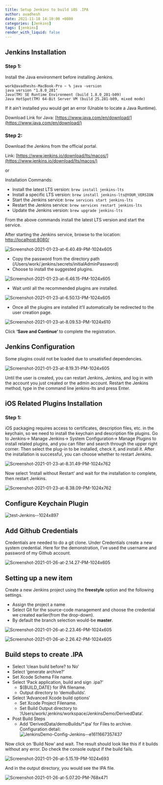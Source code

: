 ```yaml
---
title: Setup Jenkins to build iOS .IPA
author: avadhesh
date: 2021-11-18 14:10:00 +0800
categories: [Jenkins]
tags: [jenkins]
render_with_liquid: false
---
```


## Jenkins Installation

### Step 1:

Install the Java environment before installing Jenkins.

```
work@avadheshs-MacBook-Pro ~ % java -version
java version "1.8.0_281"
Java(TM) SE Runtime Environment (build 1.8.0_281-b09)
Java HotSpot(TM) 64-Bit Server VM (build 25.281-b09, mixed mode)
```

If it ain’t installed you would get an error (Unable to locate a Java Runtime).

Download Link for Java: [https://www.java.com/en/download/](https://www.java.com/en/download/)

### Step 2:

Download the Jenkins from the official portal.

Link: [https://www.jenkins.io/download/lts/macos/](https://www.jenkins.io/download/lts/macos/)

or

Installation Commands:

- Install the latest LTS version: `brew install jenkins-lts` 
- Install a specific LTS version: `brew install jenkins-lts@YOUR_VERSION` 
- Start the Jenkins service: `brew services start jenkins-lts`  
- Restart the Jenkins service: `brew services restart jenkins-lts` 
- Update the Jenkins version: `brew upgrade jenkins-lts` 

From the above commands install the latest LTS version and start the service.

After starting the Jenkins service, browse to the location: [http://localhost:8080/](http://localhost:8080/)

![Screenshot-2021-01-23-at-6.40.49-PM-1024x605](//images.contentful.com/uhmar3aa2ux0/4sp0GwOVqR2d2LbvYOKrD1/b9ff151de70bd1ab6ad5ccf7e57fd0fd/Screenshot-2021-01-23-at-6.40.49-PM-1024x605.png)

- Copy the password from the directory path (/Users/work/.jenkins/secrets/initialAdminPassword)
- Choose to install the suggested plugins.

![Screenshot-2021-01-23-at-6.46.15-PM-1024x605](//images.contentful.com/uhmar3aa2ux0/5UcFP3FKX6Sr1KMbfq645L/ac2fa795b4ca9df730c079df434f101b/Screenshot-2021-01-23-at-6.46.15-PM-1024x605.png)

- Wait until all the recommended plugins are installed.

![Screenshot-2021-01-23-at-6.50.13-PM-1024x605](//images.contentful.com/uhmar3aa2ux0/1NTCC57IwxLtdJ6CxdXCXx/54778f176a79735c376e90b3edd57193/Screenshot-2021-01-23-at-6.50.13-PM-1024x605.png)

- Once all the plugins are installed it’ll automatically be redirected to the user creation page.

![Screenshot-2021-01-23-at-8.09.53-PM-1024x610](//images.contentful.com/uhmar3aa2ux0/2pjgvJvaOVBaKIP4zHnSRc/55d79c0266eed51cc7c5972daa360868/Screenshot-2021-01-23-at-8.09.53-PM-1024x610.png)

Click __‘Save and Continue‘__ to complete the registration.

## Jenkins Configuration

Some plugins could not be loaded due to unsatisfied dependencies.

![Screenshot-2021-01-23-at-8.19.31-PM-1024x605](//images.contentful.com/uhmar3aa2ux0/1m0xedQtPsBkynTn4E2bwo/c769dd9df13889334dd1203285f33d4a/Screenshot-2021-01-23-at-8.19.31-PM-1024x605.png)

Until the user is created, you can restart Jenkins, Jenkins, and log in with the account you just created or the admin account. Restart the Jenkins method, type in the command line jenkins-lts and press Enter.

## iOS Related Plugins Installation

### Step 1:

iOS packaging requires access to certificates, description files, etc. in the keychain, so we need to install the keychain and description file plugins. Go to Jenkins-> Manage Jenkins-> System Configuration-> Manage Plugins to install related plugins, and you can filter and search through the upper right corner. Then select the plug-in to be installed, check it, and install it. After the installation is successful, you can choose whether to restart Jenkins.

![Screenshot-2021-01-23-at-8.31.49-PM-1024x762](//images.contentful.com/uhmar3aa2ux0/71r5RUBzQvLvZv9pOvHQgH/e7d47ddb0ba3a8bc2b63c71eb4fb42cf/Screenshot-2021-01-23-at-8.31.49-PM-1024x762.png)

Now select ‘Install without Restart’ and wait for the installation to complete, then restart Jenkins.

![Screenshot-2021-01-23-at-8.38.09-PM-1024x762](//images.contentful.com/uhmar3aa2ux0/78eaQQM8y0Lkb1uaARcCeZ/1971e82115dd1d0ae4b540134c969116/Screenshot-2021-01-23-at-8.38.09-PM-1024x762.png)

## Configure Keychain Plugin

![test-Jenkins--1024x897](//images.contentful.com/uhmar3aa2ux0/7YwMQ3O9dWwhTTrkagHQu/6debbf20ae6fa0d818a74fd2537fb961/test-Jenkins--1024x897.png)

## Add Github Credentials

Credentials are needed to do a git clone. Under Credentials create a new system credential. Here for the demonstration, I’ve used the username and password of my Github account.

![Screenshot-2021-01-26-at-2.14.27-PM-1024x605](//images.contentful.com/uhmar3aa2ux0/AMrlw8wFpON28hMZSIUQN/8e96b25e53f51d6e83f18bb813a1b6a0/Screenshot-2021-01-26-at-2.14.27-PM-1024x605.png)

## Setting up a new item

Create a new Jenkins project using the __freestyle__ option and the following settings.

- Assign the project a name
- Select Git for the source-code management and choose the credential we created earlier(from the drop-down).
- By default the branch selection would-be __master__.

![Screenshot-2021-01-26-at-2.23.46-PM-1024x605](//images.contentful.com/uhmar3aa2ux0/760TkWSxidGhlWNZn3E3F4/99b978ee13e4a6ee9fde934d59e8f591/Screenshot-2021-01-26-at-2.23.46-PM-1024x605.png)

![Screenshot-2021-01-26-at-2.26.42-PM-1024x605](//images.contentful.com/uhmar3aa2ux0/5cMCTeJCbMa6OlRWeXjbjQ/3a7e48327acb542160a098ab1d202281/Screenshot-2021-01-26-at-2.26.42-PM-1024x605.png)

## Build steps to create .IPA

- Select ‘clean build before? to No‘
- Select ‘generate archive?’
- Set Xcode Schema File name.
- Select ‘Pack application, build and sign .ipa?’
  - ${BUILD_DATE} for IPA filename.
  - Output directory to ‘demoBuilds‘.
- Select ‘Advanced Xcode build options’
  - Set Xcode Project Filename.
  - Set Build Output directory to ‘/Users/work/.jenkins/workspace/JenkinsDemo/DerivedData’.
- Post Build Steps
  - Add ‘DerivedData/demoBuilds/*.ipa’ for Files to archive.
Configuration detail:
![JenkinsDemo-Config-Jenkins--e1611667357437](//images.contentful.com/uhmar3aa2ux0/5RcAArOgKE2bFwsUDJquTi/ba3062b00984c702f3c7ef95c3e8a4e0/JenkinsDemo-Config-Jenkins--e1611667357437.png)

Now click on ‘Build Now’ and wait. The result should look like this if it builds without any error. Do check the console output if the build fails.

![Screenshot-2021-01-26-at-5.15.19-PM-1024x693](//images.contentful.com/uhmar3aa2ux0/4CEXIGWHravfX6WQkH7eRX/cb911855fcfd32d9c705bde2310a78bb/Screenshot-2021-01-26-at-5.15.19-PM-1024x693.png)

And in the output directory, you would see the IPA file.

![Screenshot-2021-01-26-at-5.07.20-PM-768x471](//images.contentful.com/uhmar3aa2ux0/v7rNUtO3aX9e5NfFf85On/b479c7610ec0f303b72b080d88d920c3/Screenshot-2021-01-26-at-5.07.20-PM-768x471.png)

